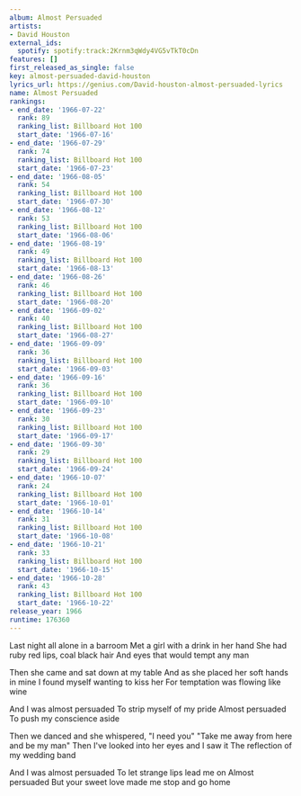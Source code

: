 ```yaml
---
album: Almost Persuaded
artists:
- David Houston
external_ids:
  spotify: spotify:track:2Krnm3qWdy4VG5vTkT0cDn
features: []
first_released_as_single: false
key: almost-persuaded-david-houston
lyrics_url: https://genius.com/David-houston-almost-persuaded-lyrics
name: Almost Persuaded
rankings:
- end_date: '1966-07-22'
  rank: 89
  ranking_list: Billboard Hot 100
  start_date: '1966-07-16'
- end_date: '1966-07-29'
  rank: 74
  ranking_list: Billboard Hot 100
  start_date: '1966-07-23'
- end_date: '1966-08-05'
  rank: 54
  ranking_list: Billboard Hot 100
  start_date: '1966-07-30'
- end_date: '1966-08-12'
  rank: 53
  ranking_list: Billboard Hot 100
  start_date: '1966-08-06'
- end_date: '1966-08-19'
  rank: 49
  ranking_list: Billboard Hot 100
  start_date: '1966-08-13'
- end_date: '1966-08-26'
  rank: 46
  ranking_list: Billboard Hot 100
  start_date: '1966-08-20'
- end_date: '1966-09-02'
  rank: 40
  ranking_list: Billboard Hot 100
  start_date: '1966-08-27'
- end_date: '1966-09-09'
  rank: 36
  ranking_list: Billboard Hot 100
  start_date: '1966-09-03'
- end_date: '1966-09-16'
  rank: 36
  ranking_list: Billboard Hot 100
  start_date: '1966-09-10'
- end_date: '1966-09-23'
  rank: 30
  ranking_list: Billboard Hot 100
  start_date: '1966-09-17'
- end_date: '1966-09-30'
  rank: 29
  ranking_list: Billboard Hot 100
  start_date: '1966-09-24'
- end_date: '1966-10-07'
  rank: 24
  ranking_list: Billboard Hot 100
  start_date: '1966-10-01'
- end_date: '1966-10-14'
  rank: 31
  ranking_list: Billboard Hot 100
  start_date: '1966-10-08'
- end_date: '1966-10-21'
  rank: 33
  ranking_list: Billboard Hot 100
  start_date: '1966-10-15'
- end_date: '1966-10-28'
  rank: 43
  ranking_list: Billboard Hot 100
  start_date: '1966-10-22'
release_year: 1966
runtime: 176360
---
```

Last night all alone in a barroom
Met a girl with a drink in her hand
She had ruby red lips, coal black hair
And eyes that would tempt any man

Then she came and sat down at my table
And as she placed her soft hands in mine
I found myself wanting to kiss her
For temptation was flowing like wine

And I was almost persuaded
To strip myself of my pride
Almost persuaded
To push my conscience aside

Then we danced and she whispered, "I need you"
"Take me away from here and be my man"
Then I've looked into her eyes and I saw it
The reflection of my wedding band

And I was almost persuaded
To let strange lips lead me on
Almost persuaded
But your sweet love made me stop and go home
